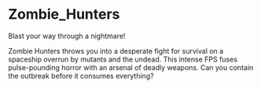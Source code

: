 # Zombie_Hunters
Blast your way through a nightmare!

Zombie Hunters throws you into a desperate fight for survival on a spaceship overrun by mutants and the undead.  This intense FPS fuses pulse-pounding horror with an arsenal of deadly weapons. Can you contain the outbreak before it consumes everything?
